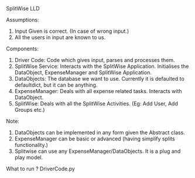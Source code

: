 SplitWise LLD

Assumptions: 
1) Input Given is correct. (In case of wrong input.)
2) All the users in input are known to us. 

Components:
1) Driver Code: Code which gives input, parses and processes them. 
2) SplitWise Service: Interacts with the SplitWise Application. Initialises the DataObject, ExpenseManager and SplitWise Application.
3) DataObjects: The database we want to use. Currently it is defaulted to defaultdict, but it can be anything.  
4) ExpenseManager: Deals with all expense related tasks. Interacts with DataObject.
5) SplitWise: Deals with all the SplitWise Activities. (Eg: Add User, Add Groups etc.)


Note:
1) DataObjects can be implemented in any form given the Abstract class. 
2) ExpenseManager can be basic or advanced (having simplify splits functionality.)
3) Splitwise can use any ExpenseManager/DataObjects. It is a plug and play model.


What to run ? 
DriverCode.py


